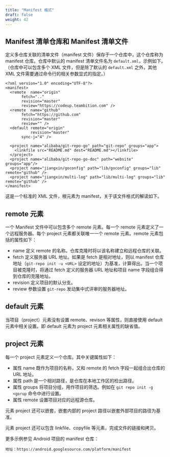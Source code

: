 ```yaml
---
title: "Manifest 格式"
draft: false
weight: 42
---
```


## Manifest 清单仓库和 Manifest 清单文件

定义多仓库关联的清单文件（manifest 文件）保存于一个仓库中，这个仓库称为 manifest 仓库。仓库中默认的 manifest 清单文件名为 `default.xml`，示例如下。（仓库中可以包含多个 XML 文件，但是除了默认的 `default.xml` 之外，其他 XML 文件需要通过命令行的相关参数显式的指定。）

    <?xml version="1.0" encoding="UTF-8"?>
    <manifest>
      <remote  name="origin"
    	   fetch=".."
    	   revision="master"
    	   review="https://codeup.teambition.com" />
      <remote  name="github"
    	   fetch="https://github.com"
    	   revision="master"
    	   review="" />
      <default remote="origin"
               revision="master"
    	   sync-j="4" />
    
      <project name="alibaba/git-repo-go" path="git-repo" groups="app">
        <linkfile src="README.md" dest="README.md"></linkfile>
      </project>
      <project name="alibaba/git-repo-go-doc" path="website" groups="app"/>
      <project name="jiangxin/goconfig" path="lib/goconfig" groups="lib" remote="github" />
      <project name="jiangxin/multi-log" path="lib/multi-log" groups="lib" remote="github" />
    </manifest>

这是一个标准的 XML 文件，根元素为 manifest，关于该文件格式的解读如下。

## remote 元素

一个 Manifest 文件中可以包含多个 remote 元素。每一个 remote 元素定义了一个远程服务器。每个 project 元素都关联唯一一个 remote 元素。remote 元素包括的属性如下：

+ name 定义 remote 的名称。仓库克隆时将以该名称建立和远程仓库的关联。
+ fetch 定义服务器 URL 地址。如果是 fetch 是相对地址，则以 manifest 仓库地址（`git-repo init -u <URL>` 设定的地址）为基准，计算得出。当一个项目被克隆时，将通过 fetch 定义的服务器 URL 地址和项目 name 字段组合得到仓库的克隆地址。
+ revision 定义项目的默认分支。
+ review 参数设置 `git-repo` 发动集中式评审的服务器地址。

## default 元素

当项目（project）元素没有设置 remote、revison 等属性，则直接使用 default 元素中相关设置。即 default 元素为 project 元素相关属性的缺省值。

## project 元素

每一个 project 元素定义一个仓库。其中关键属性如下：

+ 属性 name 既作为项目的名称，又和 remote 的 fetch 字段一起组合出仓库的 URL 地址。
+ 属性 path 是一个相对路径，是仓库在本地工作区的检出路径。
+ 属性 groups 将项目分组，用作项目的筛选。例如在 `git repo init -g <gorup` 命令中进行设置。
+ 属性 remote 设置项目对应的远程源仓库。

元素 project 还可以嵌套，嵌套内部的 project 路径以嵌套外部项目的路径为基准。

元素 project 还可以包含 linkfile、copyfile 等元素，完成文件的链接和拷贝。

更多示例参见 Android 项目的 manifest 仓库：

    地址：https://android.googlesource.com/platform/manifest
